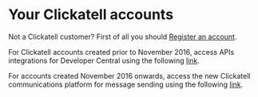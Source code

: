 # Your Clickatell accounts

Not a Clickatell customer? First of all you should [Register an account](https://www.clickatell.com/sign-up/).

For Clickatell accounts created prior to November 2016, access APIs integrations for Developer Central using the following [link](https://archive.clickatell.com/login).

For accounts created November 2016 onwards, access the new Clickatell communications platform for message sending using the following [link](https://portal.clickatell.com/#/accountDashboard).


